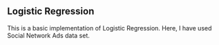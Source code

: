 ## Logistic Regression
This is a basic implementation of Logistic Regression. Here, I have used Social Network Ads data set.
